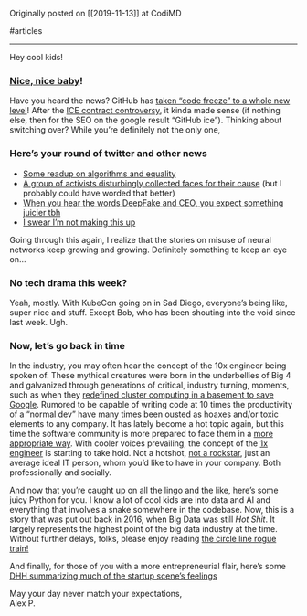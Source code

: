 Originally posted on [[2019-11-13]] at CodiMD

#articles 

---

Hey cool kids!

### [Nice, nice baby](https://www.youtube.com/watch?v=rog8ou-ZepE)!

Have you heard the news? GitHub has [taken “code freeze” to a whole new level](https://www.bloomberg.com/news/features/2019-11-13/microsoft-apocalypse-proofs-open-source-code-in-an-arctic-cave)! After the [ICE contract controversy](https://www.businessinsider.fr/us/microsoft-owned-github-defends-work-with-ice-employee-resigns-2019-11), it kinda made sense (if nothing else, then for the SEO on the google result “GitHub ice”). Thinking about switching over? While you’re definitely not the only one,

### Here’s your round of twitter and other news

-   [Some readup on algorithms and equality](https://twitter.com/ubiquity75/status/1193596702466293760)
-   [A group of activists disturbingly collected faces for their cause](https://twitter.com/fightfortheftr/status/1195100706669240320) (but I probably could have worded that better)
-   [When you hear the words DeepFake and CEO, you expect something juicier tbh](https://nakedsecurity.sophos.com/2019/09/05/scammers-deepfake-ceos-voice-to-talk-underling-into-243000-transfer/)
-   [I swear I’m not making this up](https://www.techspot.com/news/82740-iowa-hired-cybersecurity-firm-do-penetration-testing-arrested.html)

Going through this again, I realize that the stories on misuse of neural networks keep growing and growing. Definitely something to keep an eye on…

### No tech drama this week?

Yeah, mostly. With KubeCon going on in Sad Diego, everyone’s being like, super nice and stuff. Except Bob, who has been shouting into the void since last week. Ugh.

### Now, let’s go back in time

In the industry, you may often hear the concept of the 10x engineer being spoken of. These mythical creatures were born in the underbellies of Big 4 and galvanized through generations of critical, industry turning, moments, such as when they [redefined cluster computing in a basement to save Google](https://www.newyorker.com/magazine/2018/12/10/the-friendship-that-made-google-huge). Rumored to be capable of writing code at 10 times the productivity of a “normal dev” have many times been ousted as hoaxes and/or toxic elements to any company. It has lately become a hot topic again, but this time the software community is more prepared to face them in a [more appropriate way](http://10x.engineer/). With cooler voices prevailing, the concept of the [1x engineer](https://1x.engineer/) is starting to take hold. Not a hotshot, [not a rockstar](https://twitter.com/CHERdotdev/status/1197171046241189888), just an average ideal IT person, whom you’d like to have in your company. Both professionally and socially.

And now that you’re caught up on all the lingo and the like, here’s some juicy Python for you. I know a lot of cool kids are into data and AI and everything that involves a snake somewhere in the codebase. Now, this is a story that was put out back in 2016, when Big Data was still _Hot Shit_. It largely represents the highest point of the big data industry at the time. Without further delays, folks, please enjoy reading [the circle line rogue train!](https://blog.data.gov.sg/how-we-caught-the-circle-line-rogue-train-with-data-79405c86ab6a)

And finally, for those of you with a more entrepreneurial flair, here’s some [DHH summarizing much of the startup scene’s feelings](https://medium.com/signal-v-noise/reconsider-41adf356857f)

May your day never match your expectations,  
Alex P.
